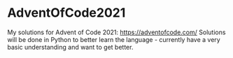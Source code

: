 # AdventOfCode2021
My solutions for Advent of Code 2021: https://adventofcode.com/
Solutions will be done in Python to better learn the language - currently have a very basic understanding and want to get better.
